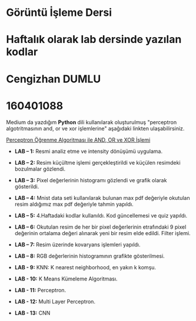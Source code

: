 # Görüntü İşleme Dersi
                                              
# Haftalık olarak lab dersinde yazılan kodlar
                                      
# Cengizhan DUMLU
                                                
# 160401088

 Medium da yazdığım **Python** dili kullanılarak oluşturulmuş "perceptron algotritmasının and, or ve xor işlemlerine" 
aşağıdaki linkten ulaşabilirsiniz.

[Perceptron Öğrenme Algoritması ile AND, OR ve XOR İşlemi](https://medium.com/@cengizhandumlu.35/perceptron-%C3%B6%C4%9Frenme-algoritmas%C4%B1-ile-rakam-s%C4%B1n%C4%B1fland%C4%B1rma-a24beb0a930)




- **LAB – 1:** Resmi analiz etme ve intensity dönüşümü uygulama.

- **LAB – 2:** Resim küçültme işlemi gerçekleştirildi ve küçülen resimdeki bozulmalar gözlendi.

- **LAB – 3:** Pixel değerlerinin histogramı gözlendi ve grafik olarak gösterildi.

- **LAB – 4:** Mnist data seti kullanılarak bulunan max pdf değeriyle okutulan resim aldığımız max pdf değeriyle tahmin yapıldı.

- **LAB – 5:** 4.Haftadaki kodlar kullanıldı. Kod güncellemesi ve quiz yapıldı.

- **LAB – 6:** Okutulan resim de her bir pixel değerlerinin etrafındaki 9 pixel değerinin ortalama değeri alınarak
                      yeni bir resim elde edildi. Filter işlemi.
           
- **LAB – 7:** Resim üzerinde kovaryans işlemleri yapıldı.

- **LAB – 8:** RGB değerlerinin histogramının grafikte gösterilmesi.

- **LAB - 9:** KNN: K nearest neighborhood, en yakın k komşu.

- **LAB - 10:** K Means Kümeleme Algoritması.

- **LAB - 11:** Perceptron.

- **LAB - 12:** Multi Layer Perceptron.

- **LAB - 13:** CNN

 
